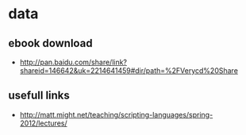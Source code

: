 # data

## ebook download
* <http://pan.baidu.com/share/link?shareid=146642&uk=2214641459#dir/path=%2FVerycd%20Share>

## usefull links
* <http://matt.might.net/teaching/scripting-languages/spring-2012/lectures/>
